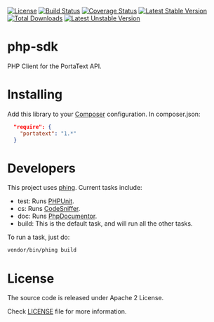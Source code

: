 [![License](https://poser.pugx.org/portatext/php-sdk/license)](https://packagist.org/packages/portatext/php-sdk)
[![Build Status](https://travis-ci.org/PortaText/php-sdk.svg)](https://travis-ci.org/PortaText/php-sdk)
[![Coverage Status](https://coveralls.io/repos/PortaText/php-sdk/badge.svg?branch=master&service=github)](https://coveralls.io/github/PortaText/php-sdk?branch=master)
[![Latest Stable Version](https://poser.pugx.org/portatext/php-sdk/v/stable)](https://packagist.org/packages/portatext/php-sdk)
[![Total Downloads](https://poser.pugx.org/portatext/php-sdk/downloads)](https://packagist.org/packages/portatext/php-sdk)
[![Latest Unstable Version](https://poser.pugx.org/portatext/php-sdk/v/unstable)](https://packagist.org/packages/portatext/php-sdk)

# php-sdk
PHP Client for the PortaText API.

# Installing
Add this library to your [Composer](https://packagist.org/) configuration. In
composer.json:
```json
  "require": {
    "portatext": "1.*"
  }
```

# Developers
This project uses [phing](https://www.phing.info/). Current tasks include:
 * test: Runs [PHPUnit](https://phpunit.de/).
 * cs: Runs [CodeSniffer](https://github.com/squizlabs/PHP_CodeSniffer).
 * doc: Runs [PhpDocumentor](http://www.phpdoc.org/).
 * build: This is the default task, and will run all the other tasks.

To run a task, just do:

```sh
vendor/bin/phing build
```

# License
The source code is released under Apache 2 License.

Check [LICENSE](https://github.com/PortaText/php-sdk/blob/master/LICENSE) file for more information.
